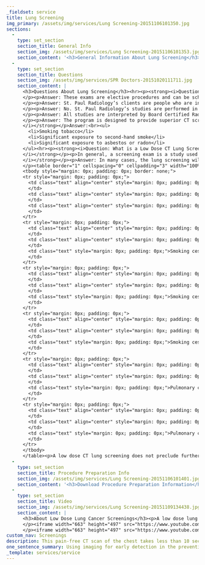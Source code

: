 ```yaml
---
_fieldset: service
title: Lung Screening
img_primary: /assets/img/services/Lung Screening-20151106101350.jpg
sections:
  - 
    type: set_section
    section_title: General Info
    section_img: /assets/img/services/Lung Screening-20151106101353.jpg
    section_content: '<h3>General Information About Lung Screening</h3><p>Attention smokers. This pain-free Low-Dose CT scan of the chest takes less than 10 seconds. Using a sophisticated low radiation multi-detector CT scanner, the procedure can detect lung abnormalities or nodules that would not be visible on a standard chest x-ray that might indicate early-stage lung cancer. Special protocols are used in the screening process. And early lung cancer detection can improve treatment outcomes.</p><p>The U.S. Preventative Services Task Force recommends an annual Low Dose CT Lung Cancer Screening for current or former smokers between the ages of 55 - 80 years who have a 30 “pack-year”* history. (Packs Per Day X Years Smoked = Pack Years).</p>'
  - 
    type: set_section
    section_title: Questions
    section_img: /assets/img/services/SPR Doctors-20151020111711.jpg
    section_content: |
      <h3>Questions About Lung Screening</h3><hr><p><strong><i>Question: How Do I Schedule a Lung Screening?</i></strong>
      </p><p>Answer: These exams are elective procedures and can be scheduled directly with St. Paul Radiology by calling <a href="tel:651.632.5700" target="_blank">651.632.5700</a>. St. Paul Radiology encourages patients to discuss the risks and benefits of these elective procedures with their primary care physician. At your request, a copy of the medical report can be sent to your primary care provider.</p><hr><p><strong><i>Question: Who Should Consider a Preventative Screening Evaluation?</i></strong>
      </p><p>Answer: St. Paul Radiology’s clients are people who are interested in their preventative and wellness. They recognize the value of early detection in the prevention and the treatment of disease. They realize that true patient care begins with themselves, the patient.</p><hr><p><strong><i>Question: Are These Procedures the Same as the “Body Scan Vans” Seen in Other Parts of the Country?</i></strong>
      </p><p>Answer: No. St. Paul Radiology’s studies are performed in a licensed, state-of-the-art permanent facility. At the conclusion of the study, you will have a face to face consultation with a Board Certified Radiologist who will review your examination and the results with you.</p><hr><p><strong><i>Question: Who Will Interpret My Examination?</i></strong>
      </p><p>Answer: All studies are interpreted by Board Certified Radiologists (St. Paul Radiology) with expertise in both body imaging and preventative imaging. St. Paul Radiology takes a multi-disciplinary approach to provide reassurance that appropriate recommendations are made at the conclusion of the exam. These physicians participate in the multi-disciplinary diagnosis and treatment of vascular disease, lung disease, and oncologic disorders. Additionally, with your approval, St. Paul Radiology will provide reports and images to your primary care physician.</p><hr><p><strong><i>Question: What is the Mission of St. Paul Radiology’s Preventative Screening Program?</i></strong>
      </p><p>Answer: The program is designed to provide superior CT screening at state-of-the-art imaging centers for the early detection of coronary artery disease, lung cancer and colon cancer, while remaining committed to educating the consumer about the issues of quality, expertise and competence in the newly emerging field of preventative imaging. At the Preventative Screening Program, preventative imaging is performed in a controlled setting with direct physician supervision. Furthermore, the physicians of this practice are all Board Certified in Diagnostic Radiology. They are respected, active members of the Twin Cities medical community and they are on the medical staff of many Twin Cities hospitals.</p><hr><p><strong><i>Question: What are the Risk Factors for Lung Cancer?
      </i></strong></p>Answer:<br><ul>
      	<li>Smoking tobacco</li>
      	<li>Significant exposure to second-hand smoke</li>
      	<li>Significant exposure to asbestos or radon</li>
      </ul><hr><p><strong><i>Question: What is a Low Dose CT Lung Screening Examination?
      </i></strong></p><p>In general, a screening exam is a study used to detect a disease process before signs or symptoms are present. For example, mammography detects early breast cancer. Colonoscopy detects early colon cancer. A Low Dose CT Lung Screening exam is a sophisticated low radiation exam utilizing a Multi-detector CT scanner to look for early lung cancer. Special protocols are used to screen for early lung cancer.</p><hr><p><strong><i>Question: What Does the Low Dose CT Lung Screening Tell My Physician and Me?
      </i></strong></p><p>Answer: In many cases, the lung screening will be normal. In other cases, a variety of lung abnormalities might be detected which would otherwise not be detectable on plain chest x-rays. Many of these abnormalities will be benign; that is, they will not be cancer and do not require any treatment or follow-up. Some non-cancerous abnormalities require follow-up testing to establish stability. Early research has shown that approximately 40-50% of people may have a non-cancerous nodule, which requires tracking for stability. This finding will usually require following the nodule for two years. If a suspicious nodule is detected, you will be immediately referred to a lung specialist. It may be necessary for you to undergo further testing to determine if such a suspicious abnormality is cancer. The following chart provides a review of codes assigned, based on lung screening results. These codes are used to assist in patient tracking and follow-up procedures:<br>
      </p><table border="1" cellspacing="0" cellpadding="3" width="100%" style="margin-bottom: 10px; padding: 0px; font-family: Arial, Helvetica, sans-serif; font-size: 12px; line-height: normal; ">
      <tbody style="margin: 0px; padding: 0px; border: none;">
      <tr style="margin: 0px; padding: 0px;">
      	<td class="text" align="center" style="margin: 0px; padding: 0px;">St. Paul<br style="margin: 0px; padding: 0px;">Radiology Code
      	</td>
      	<td class="text" align="center" style="margin: 0px; padding: 0px;">Category
      	</td>
      	<td class="text" align="center" style="margin: 0px; padding: 0px;">Recommendations
      	</td>
      </tr>
      <tr style="margin: 0px; padding: 0px;">
      	<td class="text" align="center" style="margin: 0px; padding: 0px;">1
      	</td>
      	<td class="text" align="center" style="margin: 0px; padding: 0px;">Negative
      	</td>
      	<td class="text" style="margin: 0px; padding: 0px;">Smoking cessation, consider repeat screening in 1 year
      	</td>
      </tr>
      <tr style="margin: 0px; padding: 0px;">
      	<td class="text" align="center" style="margin: 0px; padding: 0px;">2
      	</td>
      	<td class="text" align="center" style="margin: 0px; padding: 0px;">Benign
      	</td>
      	<td class="text" style="margin: 0px; padding: 0px;">Smoking cessation, consider repeat screening in 1 year
      	</td>
      </tr>
      <tr style="margin: 0px; padding: 0px;">
      	<td class="text" align="center" style="margin: 0px; padding: 0px;">3
      	</td>
      	<td class="text" align="center" style="margin: 0px; padding: 0px;">Indeterminate (&lt;1cm smooth nodule)
      	</td>
      	<td class="text" style="margin: 0px; padding: 0px;">Smoking cessation, follow-up diagnostic CT screening of chest in 3 mo., 6 mo., 12 mo., and 24 mo., assuming no change in size. Consider benign if stable for 2 years.
      	</td>
      </tr>
      <tr style="margin: 0px; padding: 0px;">
      	<td class="text" align="center" style="margin: 0px; padding: 0px;">4
      	</td>
      	<td class="text" align="center" style="margin: 0px; padding: 0px;">Suspicious
      	</td>
      	<td class="text" style="margin: 0px; padding: 0px;">Pulmonary consultation, consider biopsy for tissue diagnosis. Smoking cessation.
      	</td>
      </tr>
      <tr style="margin: 0px; padding: 0px;">
      	<td class="text" align="center" style="margin: 0px; padding: 0px;">5
      	</td>
      	<td class="text" align="center" style="margin: 0px; padding: 0px;">Malignant
      	</td>
      	<td class="text" style="margin: 0px; padding: 0px;">Pulmonary consultation, tissue diagnosis. Smoking cessation.
      	</td>
      </tr>
      </tbody>
      </table><p>A low dose CT lung screening does not preclude further diagnostic work-ups should symptoms arise. If you develop symptoms (cough, pain), please see your physician. Not all lung cancers will be detected with low dose CT screening and a negative screen today does not mean that a cancer will not develop in the future. CT lung cancer screening is not a substitute for smoking cessation.</p><hr><p><strong><i>Question: What are the Benefits of a Low Dose CT Lung Screening Examination?</i></strong></p><p>Answer: Low Dose CT Lung Screening of the lungs can greatly improve the detection of small and potentially curable early stage lung cancers; this has been shown in the ELCAP Study (Early Lung Cancer Action Project). Click <a href="http://theoncologist.alphamedpress.org/content/6/2/147.full" target="_blank">here</a> to learn more.</p><hr><p><strong><i>Question: Who Should Have the Low Dose CT Lung Screening?</i></strong></p><p>Answer: The CT lung screening is not for everyone. In general it is most appropriate for men and women 50+ with a significant smoking history. It is not for people with known lung cancer. After scheduling this exam a St. Paul Radiology nurse will contact you to ensure the procedure is appropriate for you.</p><hr><p><strong><i>Question: How Do I Prepare for the Low Dose CT Lung Screening Examination?</i></strong></p><p>Answer: There is no specific preparation for the screening. You may eat or drink. Avoid shirts with metal straps or buttons. Women should avoid wearing a bra with under-wire or metal closures. The test and facility have been specifically designed with your comfort in mind. At St. Paul Radiology, a private changing area and private gowns will be available.</p><hr><p><strong><i>Question: Is Low Dose CT Lung Screening Safe?</i></strong></p><p>Answer: Yes. Radiation exposure is minimal. No needles, injections, or sedations are used.</p><hr><p><strong><i>Question: How Do I Receive the Results of My Low Dose CT Lung Screening Examination?</i></strong></p><p>Answer: At St. Paul Radiology rapid results are essential, not only for your peace of mind, but also to begin the effective implementation of our recommendations. After completion of the test, a Board Certified Radiologist will analyze the images. Then you will have a one-to-one consultation with the radiologist who interpreted your exam. At the conclusion of the consultation, you will be provided with a typed report and folder containing recommendations and pertinent images from your study. A letter will also be sent to the physician of your choice, if you so choose. St. Paul Radiology encourages patients to review these results with their primary care physician to formulate a complete preventative plan.</p><hr><p><strong><i>Question: Why Should I have My Low Dose CT Lung Screening Examination Performed at St. Paul Radiology?</i></strong></p><p>Answer: The lung cancer screening CT program at St. Paul Radiology represents a state of the art screening program. All studies are interpreted by Board Certified Radiologists with expertise in body and preventative imaging. St. Paul Radiology takes a multi-disciplinary approach that will either provide you with reassurance that you are healthy, or if possible problems are detected, with immediate direction for further treatment. St. Paul Radiology physicians are active members in the medical community in the Twin Cities, and participate in the multi-disciplinary treatment of lung cancer. They participate in weekly conferences at many Twin Cities hospitals, which deal with lung cancer staging, diagnosis and treatment.</p><hr><p><strong><i>Question: Will I Need a Repeat Low Dose CT Lung Screening Examination?</i></strong></p><p>Answer: Screening examinations should be repeated periodically. A negative exam today does not guarantee that cancer will not develop in the future. Furthermore, not all lung cancers are detected by CT. Presently, the interval of screening has not been well defined. Based on current information, yearly follow-up exams are suggested.</p><hr><p><strong><i>Question: Is the Low Dose CT Lung Screening Examination Covered by Insurance?</i></strong></p><p>Answer: Yes. Blue Cross Blue Shield, Medica, HealthPartners and Medicare/Medicaid can be used to cover the cost of the low dose CT lung screening examination. Please call <a href="tel: 651.222.5864" target="_blank">651.222.5864</a> to discuss your options.</p><hr><p><strong><i>Question: Do I Need a Doctor’s Referral for the Low Dose CT Lung Screening?</i></strong></p><p>Answer: No. St. Paul Radiology strongly encourages patients to work closely with their primary care physician to formulate a complete preventative care plan.</p>
  - 
    type: set_section
    section_title: Procedure Preparation Info
    section_img: /assets/img/services/Lung Screening-20151106101401.jpg
    section_content: '<h3>Download Procedure Preparation Information</h3><ul><li><a href="http://spr.lionsmouth.digital/assets/files/Procedure%20Info%20-%20CT%20Lung.pdf" target="_blank"></a><a href="/assets/files/Procedure Prep Info - Low-Dose CT Lung Screening-20161007145400.pdf" target="_blank">Low-Dose CT Lung Screening Procedure Preparation</a></li></ul>'
  - 
    type: set_section
    section_title: Video
    section_img: /assets/img/services/Lung Screening-20151109134438.jpg
    section_content: |
      <h3>About Low Dose Lung Cancer Screenings</h3><p>A low dose lung cancer screening CT can detect cancer at its earliest, most curable stage.
      </p><iframe width="663" height="497" src="https://www.youtube.com/embed/9YBv-_HWac0" frameborder="0" allowfullscreen=""></iframe><hr><h3>SPR Doctor Talks CT lung Screenings</h3><p>St. Paul Radiology Doctor, Peter B. Wold, talks about the importance on CT lung screenings on "Twin Cities Live."
      </p><iframe width="663" height="497" src="https://www.youtube.com/embed/XbfPAfox_CA" frameborder="0" allowfullscreen="">&amp;amp;amp;amp;amp;amp;amp;amp;amp;amp;amp;amp;amp;amp;amp;amp;amp;amp;amp;amp;amp;amp;amp;amp;amp;amp;amp;amp;amp;amp;amp;amp;amp;amp;amp;amp;amp;amp;amp;amp;amp;amp;amp;amp;amp;lt;span id="selection-marker-1" class="redactor-selection-marker"&amp;amp;amp;amp;amp;amp;amp;amp;amp;amp;amp;amp;amp;amp;amp;amp;amp;amp;amp;amp;amp;amp;amp;amp;amp;amp;amp;amp;amp;amp;amp;amp;amp;amp;amp;amp;amp;amp;amp;amp;amp;amp;amp;amp;amp;gt;&amp;amp;amp;amp;amp;amp;amp;amp;amp;amp;amp;amp;amp;amp;amp;amp;amp;amp;amp;amp;amp;amp;amp;amp;amp;amp;amp;amp;amp;amp;amp;amp;amp;amp;amp;amp;amp;amp;amp;amp;amp;amp;amp;amp;amp;lt;/span&amp;amp;amp;amp;amp;amp;amp;amp;amp;amp;amp;amp;amp;amp;amp;amp;amp;amp;amp;amp;amp;amp;amp;amp;amp;amp;amp;amp;amp;amp;amp;amp;amp;amp;amp;amp;amp;amp;amp;amp;amp;amp;amp;amp;amp;gt;</iframe>
custom_nav: Screenings
description: This pain-free CT scan of the chest takes less than 10 seconds. Using a sophisticated low radiation CT scanner, the procedure can detect lung abnormalities.
one_sentence_summary: Using imaging for early detection in the prevention and treatment of lung disease.
_template: services/service
---
```



















